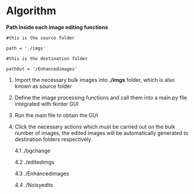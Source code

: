 # Algorithm

**Path inside each image editing functions**

    #this is the source folder
    
    path = './imgs'
  
    #this is the destination folder
    
    pathOut = '/Enhancedimages'


1. Import the necessary bulk images into **./imgs** folder, which is also known as source folder

2. Define the image processing functions and call them into a main.py file integrated with tkinter GUI

4. Run the main file to obtain the GUI

5. Click the necessary actions which must be carried out on the bulk number of images, the edited images will be automatically generated to destination folders respectively.

     4.1 ./bgchange

     4.2 ./editedimgs

     4.3 ./Enhancedimages

     4.4 ./Noisyedits

